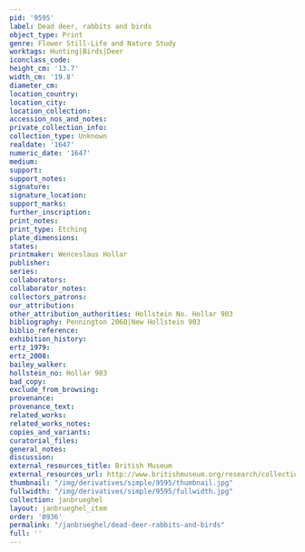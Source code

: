 ```yaml
---
pid: '9595'
label: Dead deer, rabbits and birds
object_type: Print
genre: Flower Still-Life and Nature Study
worktags: Hunting|Birds|Deer
iconclass_code:
height_cm: '13.7'
width_cm: '19.8'
diameter_cm:
location_country:
location_city:
location_collection:
accession_nos_and_notes:
private_collection_info:
collection_type: Unknown
realdate: '1647'
numeric_date: '1647'
medium:
support:
support_notes:
signature:
signature_location:
support_marks:
further_inscription:
print_notes:
print_type: Etching
plate_dimensions:
states:
printmaker: Wenceslaus Hollar
publisher:
series:
collaborators:
collaborator_notes:
collectors_patrons:
our_attribution:
other_attribution_authorities: Hollstein No. Hollar 903
bibliography: Pennington 2060|New Hollstein 903
biblio_reference:
exhibition_history:
ertz_1979:
ertz_2008:
bailey_walker:
hollstein_no: Hollar 903
bad_copy:
exclude_from_browsing:
provenance:
provenance_text:
related_works:
related_works_notes:
copies_and_variants:
curatorial_files:
general_notes:
discussion:
external_resources_title: British Museum
external_resources_url: http://www.britishmuseum.org/research/collection_online/collection_object_details.aspx
thumbnail: "/img/derivatives/simple/9595/thumbnail.jpg"
fullwidth: "/img/derivatives/simple/9595/fullwidth.jpg"
collection: janbrueghel
layout: janbrueghel_item
order: '0936'
permalink: "/janbrueghel/dead-deer-rabbits-and-birds"
full: ''
---
```

